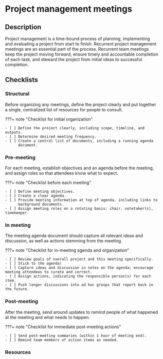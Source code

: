 # Project management meetings

## Description


Project management is a time-bound process of planning, implementing and evaluating a project from start to finish. Recurrent project management meetings are an essential part of the process. Recurrent team meetings keep the project moving forward, ensure timely and accountable completion of each task, and steward the project from initial ideas to successful completion.
 
## Checklists

### Structural

Before organizing any meetings, define the project clearly and put together
a single, centralized list of resources for people to consult.

???+ note "Checklist for initial organization"

    - [ ] Define the project clearly, including scope, timeline, and outputs.
    - [ ] Determine desired meeting frequency.
    - [ ] Create a central list of documents, including a running agenda
          document.

### Pre-meeting

For each meeting, establish objectives and an agenda before the meeting,
and assign roles so that attendees know what to expect.

???+ note "Checklist before each meeting"

    - [ ] Define meeting objectives.
    - [ ] Create a clear agenda.
    - [ ] Provide meeting information at top of agenda, including links to
          background documents.
    - [ ] Assign meeting roles on a rotating basis: chair, notetaker(s), timekeeper.
    
### In meeting

The meeting agenda document should capture all relevant ideas and discussion,
as well as actions stemming from the meeting.

???+ note "Checklist for in-meeting agenda and organization"

    - [ ] Review goals of overall project and this meeting specifically.
    - [ ] Stick to the agenda!
    - [ ] Capture ideas and discussion in notes on the agenda; encourage meeting attendees to curate and correct.
    - [ ] Assign actions, indicating the responsible person(s) for each item.
    - [ ] Push longer discussions into ad hoc groups that report back in the future.
    
### Post-meeting

After the meeting, send around updates to remind people of what happened
at the meeting and what needs to happen.

???+ note "Checklist for immediate post-meeting actions"

    - [ ] Send post-meeting summaries (within 1 hour of meeting end).
    - [ ] Remind team members of action items as needed.

### Resources

